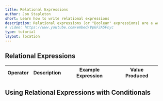 ```yaml
---
title: Relational Expressions
author: Jon Stapleton
short: Learn how to write relational expressions
description: Relational expressions (or "Boolean" expressions) are a way of having the computer compare two or more values and produce a value of "true" or "false" based on the comparison. Because "true" and "false" variable values are such an important part of "if" statements and other conditional control structures, you'll find lots of uses for relational expressions in your stories that use "if" and "unless" blocks.
# video: https://www.youtube.com/embed/VpGFJA5Fnyc
type: tutorial
layout: location
---
```


## Relational Expressions

| Operator | Description | Example Expression | Value Produced |
| -------- | ----------- | ------------------ | -------------- |

## Using Relational Expressions with Conditionals

<!-- in conditionals -->
<!-- in temporary variables -->